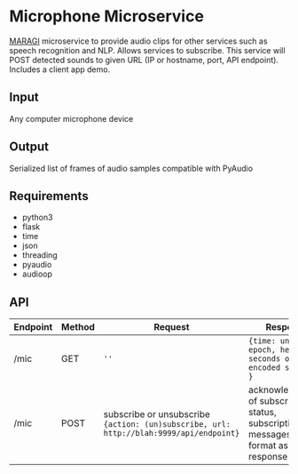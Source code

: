 # Microphone Microservice

[MARAGI](https://github.com/benjaminharper2/maragi) microservice to provide audio clips for other services such as speech recognition and NLP.
Allows services to subscribe. This service will POST detected sounds to given URL (IP or hostname, port, API endpoint). 
Includes a client app demo.

## Input

Any computer microphone device

## Output

Serialized list of frames of audio samples compatible with PyAudio

## Requirements

* python3
* flask
* time
* json
* threading
* pyaudio
* audioop

## API

Endpoint | Method | Request | Response
--- | --- | --- | ---
/mic | GET | `''` | `{time: unix epoch, hex: 20 seconds of hex encoded samples }`
/mic | POST | subscribe or unsubscribe `{action: (un)subscribe, url: http://blah:9999/api/endpoint}` | acknowledgement of subscription status, subscription messages same format as GET response

